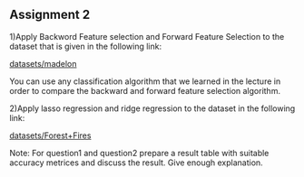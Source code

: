 <h2>Assignment 2</h2>

<p>1)Apply Backword Feature selection and Forward Feature Selection to the dataset that is given in the following link: </p>

<a href="http://archive.ics.uci.edu/ml/datasets/madelon">datasets/madelon</a>

<p>You can use any classification algorithm that we learned in the lecture in order to compare the backward and forward feature selection algorithm.</a>

 

<p>2)Apply lasso regression and ridge regression to the dataset in the following link:</p>
<a href="https://archive.ics.uci.edu/ml/datasets/Forest+Fires">datasets/Forest+Fires</a>


 

<p>Note: For question1 and question2 prepare a result table with suitable accuracy metrices and discuss the result. Give enough explanation.</p>
